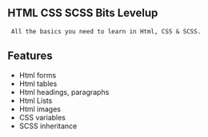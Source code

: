 ## HTML CSS SCSS Bits Levelup
``` All the basics you need to learn in Html, CSS & SCSS.```
## Features
* Html forms
* Html tables
* Html headings, paragraphs
* Html Lists
* Html images
* CSS variables
* SCSS inheritance


